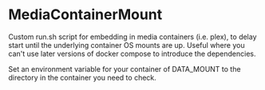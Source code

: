 # MediaContainerMount

Custom run.sh script for embedding in media containers (i.e. plex), to delay start until the underlying container OS mounts are up. Useful where you can't use later versions of docker compose to introduce the dependencies.

Set an environment variable for your container of DATA_MOUNT to the directory in the container you need to check.
